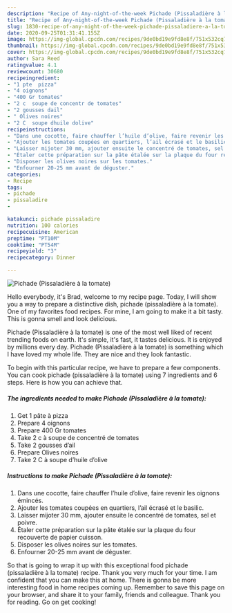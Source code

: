 ```yaml
---
description: "Recipe of Any-night-of-the-week Pichade (Pissaladière à la tomate)"
title: "Recipe of Any-night-of-the-week Pichade (Pissaladière à la tomate)"
slug: 1830-recipe-of-any-night-of-the-week-pichade-pissaladiere-a-la-tomate
date: 2020-09-25T01:31:41.155Z
image: https://img-global.cpcdn.com/recipes/9de0bd19e9fd8e8f/751x532cq70/pichade-pissaladiere-a-la-tomate-photo-principale-de-la-recette.jpg
thumbnail: https://img-global.cpcdn.com/recipes/9de0bd19e9fd8e8f/751x532cq70/pichade-pissaladiere-a-la-tomate-photo-principale-de-la-recette.jpg
cover: https://img-global.cpcdn.com/recipes/9de0bd19e9fd8e8f/751x532cq70/pichade-pissaladiere-a-la-tomate-photo-principale-de-la-recette.jpg
author: Sara Reed
ratingvalue: 4.1
reviewcount: 30680
recipeingredient:
- "1 pte  pizza"
- "4 oignons"
- "400 Gr tomates"
- "2 c  soupe de concentr de tomates"
- "2 gousses dail"
- " Olives noires"
- "2 C  soupe dhuile dolive"
recipeinstructions:
- "Dans une cocotte, faire chauffer l’huile d’olive, faire revenir les oignons émincés."
- "Ajouter les tomates coupées en quartiers, l’ail écrasé et le basilic."
- "Laisser mijoter 30 mm, ajouter ensuite le concentré de tomates, sel et poivre."
- "Étaler cette préparation sur la pâte étalée sur la plaque du four recouverte de papier cuisson."
- "Disposer les olives noires sur les tomates."
- "Enfourner 20-25 mm avant de déguster."
categories:
- Recipe
tags:
- pichade
- pissaladire
- 

katakunci: pichade pissaladire  
nutrition: 100 calories
recipecuisine: American
preptime: "PT10M"
cooktime: "PT54M"
recipeyield: "3"
recipecategory: Dinner

---
```



![Pichade (Pissaladière à la tomate)](https://img-global.cpcdn.com/recipes/9de0bd19e9fd8e8f/751x532cq70/pichade-pissaladiere-a-la-tomate-photo-principale-de-la-recette.jpg)

Hello everybody, it's Brad, welcome to my recipe page. Today, I will show you a way to prepare a distinctive dish, pichade (pissaladière à la tomate). One of my favorites food recipes. For mine, I am going to make it a bit tasty. This is gonna smell and look delicious.

Pichade (Pissaladière à la tomate) is one of the most well liked of recent trending foods on earth. It's simple, it's fast, it tastes delicious. It is enjoyed by millions every day. Pichade (Pissaladière à la tomate) is something which I have loved my whole life. They are nice and they look fantastic.




To begin with this particular recipe, we have to prepare a few components. You can cook pichade (pissaladière à la tomate) using 7 ingredients and 6 steps. Here is how you can achieve that.

<!--inarticleads1-->

##### The ingredients needed to make Pichade (Pissaladière à la tomate):

1. Get 1 pâte à pizza
1. Prepare 4 oignons
1. Prepare 400 Gr tomates
1. Take 2 c à soupe de concentré de tomates
1. Take 2 gousses d’ail
1. Prepare  Olives noires
1. Take 2 C à soupe d’huile d’olive




<!--inarticleads2-->

##### Instructions to make Pichade (Pissaladière à la tomate):

1. Dans une cocotte, faire chauffer l’huile d’olive, faire revenir les oignons émincés.
1. Ajouter les tomates coupées en quartiers, l’ail écrasé et le basilic.
1. Laisser mijoter 30 mm, ajouter ensuite le concentré de tomates, sel et poivre.
1. Étaler cette préparation sur la pâte étalée sur la plaque du four recouverte de papier cuisson.
1. Disposer les olives noires sur les tomates.
1. Enfourner 20-25 mm avant de déguster.




So that is going to wrap it up with this exceptional food pichade (pissaladière à la tomate) recipe. Thank you very much for your time. I am confident that you can make this at home. There is gonna be more interesting food in home recipes coming up. Remember to save this page on your browser, and share it to your family, friends and colleague. Thank you for reading. Go on get cooking!
